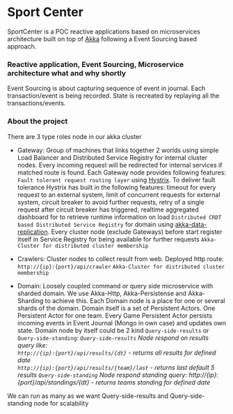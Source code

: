 Sport Center
================
SportCenter is a POC reactive applications based on microservices architecture built on top of [Akka](akka.io) following a Event Sourcing based approach.

### Reactive application, Event Sourcing, Microservice architecture what and why shortly ###
Event Sourcing is about capturing sequence of event in journal. Each transaction/event is being recorded. State is recreated by replaying all the transactions/events.


### About the project ###
There are 3 type roles node in our akka cluster 
* Gateway:  Group of machines that links together 2 worlds using simple Load Balancer and Distributed Service Registry for internal cluster nodes. Every incoming request will be redirected for internal services if matched route is found. Each Gateway node provides following features:
`Fault tolerant request routing layer` using [Hystrix]( http://hystrix.github.com). To deliver fault tolerance Hystrix has built in the following features:
timeout for every request to an external system, limit of concurrent requests for external system, circuit breaker to avoid further requests, retry of a single request after circuit breaker has triggered, realtime aggregated dashboard for to retrieve runtime information on load 
`Distributed CRDT based Distributed Service Registry` for domain using [akka-data-replication](https://github.com/patriknw/akka-data-replication). Every cluster node (exclude Gateways) before start register itself in Service Registry for being available for further requests
`Akka-Cluster for distributed cluster membership`
  
* Crawlers:  Cluster nodes to collect result from web. Deployed http route: `http://{ip}:{port}/api/crawler`
`Akka-Cluster for distributed cluster membership`
  
* Domain:  Loosely coupled command or query side microservice with sharded domain. We use Akka-Http, Akka-Persistense and Akka-Sharding to achieve this. Each Domain node is a place for one or several shards of the domain. Domain itself is a set of Persistent Actors.
One Persistent Actor for one team. Every Game Persistent Actor persists incoming events in Event Journal (Mongo in own case) and updates own state.
Domain node by itself could be 2 kind `Query-side-results` or `Query-side-standing`:
  _`Query-side-results` Node respond on results query like:_                  
    _`http://{ip}:{port}/api/results/{dt}` - returns all results for defined date_              
    _`http://{ip}:{port}/api/results/{team}/last` - returns last default 5 results_
  _`Query-side-standing` Node respond standing query:_ 
    _http://{ip}:{port}/api/standings/{dt} - returns teams standing for defined date_              

We can run as many as we want Query-side-results and Query-side-standing node for scalability 
